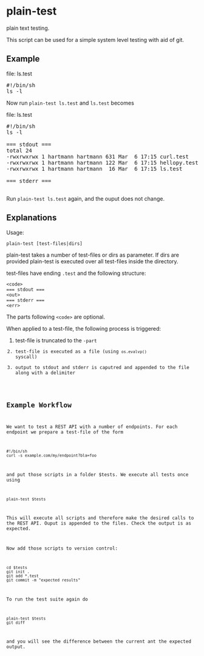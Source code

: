 # plain-test

plain text testing.

This script can be used for a simple system level testing with aid of git.

## Example

file: ls.test
<pre>
#!/bin/sh
ls -l
</pre>

Now run `plain-test ls.test` and `ls.test` becomes 

file: ls.test
<pre>
#!/bin/sh
ls -l

=== stdout ===
total 24
-rwxrwxrwx 1 hartmann hartmann 631 Mar  6 17:15 curl.test
-rwxrwxrwx 1 hartmann hartmann 122 Mar  6 17:15 hellopy.test
-rwxrwxrwx 1 hartmann hartmann  16 Mar  6 17:15 ls.test

=== stderr ===

</pre>

Run `plain-test ls.test` again, and the ouput does not change.

## Explanations

Usage:

    plain-test [test-files|dirs]
    
plain-test takes a number of test-files or dirs as parameter. If dirs are provided plain-test is
executed over all test-files inside the directory.

test-files have ending `.test` and the following structure:

    <code>
    === stdout ===
    <out>
    === stderr ===
    <err>
    
The parts following `<code>` are optional.

When applied to a test-file, the following process is triggered:
1. test-file is truncated to the <code>-part
2. test-file is executed as a file (using `os.evalvp()` syscall) 
3. output to stdout and stderr is caputred and appended to the file along with a delimiter

## Example Workflow

We want to test a REST API with a number of endpoints. For each endpoint we prepare a test-file
of the form

    #!/bin/sh
    curl -s example.com/my/endpoint?bla=foo

and put those scripts in a folder $tests. We execute all tests once using

    plain-test $tests

This will execute all scripts and therefore make the desired calls to the REST API.
Ouput is appended to the files. Check the output is as expected.

Now add those scripts to version control:

    cd $tests
    git init .
    git add *.test
    git commit -m "expected results"

To run the test suite again do

    plain-test $tests
    git diff

and you will see the difference between the current ant the expected output.
